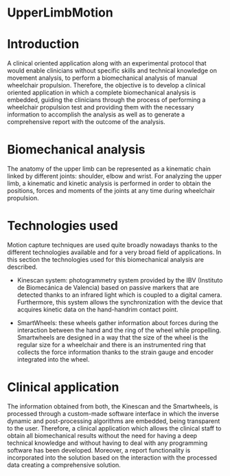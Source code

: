 # UpperLimbMotion

Introduction
==============

A clinical oriented application along with an experimental protocol that would enable clinicians without specific skills and technical knowledge on movement analysis, to perform a biomechanical analysis of manual wheelchair propulsion. Therefore, the objective is to develop a clinical oriented application in which a complete biomechanical analysis is embedded, guiding the clinicians through the process of performing a wheelchair propulsion test and providing them with the necessary information to accomplish the analysis as well as to generate a comprehensive report with the outcome of the analysis. 

Biomechanical analysis
=======================
The anatomy of the upper limb can be represented as a kinematic chain linked by different joints: shoulder, elbow and wrist. For analyzing the upper limb, a kinematic and kinetic analysis is performed in order to obtain the positions, forces and moments of the joints at any time during wheelchair propulsion. 

Technologies used
====================
Motion capture techniques are used quite broadly nowadays thanks to the different technologies available and for a very broad field of applications. In this section the technologies used for this biomechanical analysis are described.

* Kinescan system: photogrammetry system provided by the IBV (Instituto de Biomecánica de Valencia) based on passive markers that are detected thanks to an infrared light which is coupled to a digital camera. Furthermore, this system allows the synchronization with the device that acquires kinetic data on the hand-handrim contact point.

* SmartWheels: these wheels gather information about forces during the interaction between the hand and the ring of the wheel while propelling. Smartwheels are designed in a way that the size of the wheel is the regular size for a wheelchair and there is an instrumented ring that collects the force information thanks to the strain gauge and encoder integrated into the wheel.

Clinical application
=====================
The information obtained from both, the Kinescan and the Smartwheels, is processed through a custom-made software interface in which the inverse dynamic and post-processing algorithms are embedded, being transparent to the user. Therefore, a clinical application which allows the clinical staff to obtain all biomechanical results without the need for having a deep technical knowledge and without having to deal with any programming software has been developed. Moreover, a report functionality is incorporated into the solution based on the interaction with the processed data creating a comprehensive solution.
